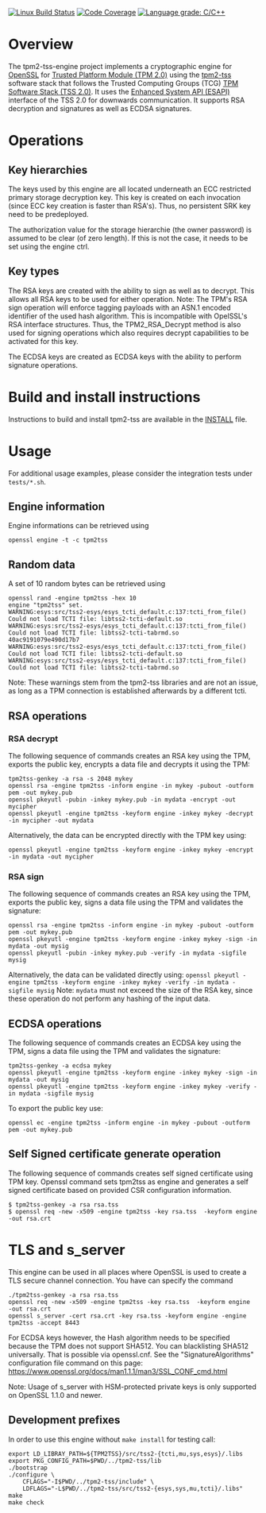 [![Linux Build Status](https://travis-ci.org/tpm2-software/tpm2-tss-engine.svg?branch=master)](https://travis-ci.org/tpm2-software/tpm2-tss-engine)
[![Code Coverage](https://codecov.io/gh/tpm2-software/tpm2-tss-engine/branch/master/graph/badge.svg)](https://codecov.io/gh/tpm2-software/tpm2-tss-engine)
[![Language grade: C/C++](https://img.shields.io/lgtm/grade/cpp/g/tpm2-software/tpm2-tss-engine.svg?logo=lgtm&logoWidth=18)](https://lgtm.com/projects/g/tpm2-software/tpm2-tss-engine/context:cpp)

# Overview
The tpm2-tss-engine project implements a cryptographic engine for
[OpenSSL](https://www.openssl.org) for
[Trusted Platform Module (TPM 2.0)](https://trustedcomputinggroup.org/work-groups/trusted-platform-module/)
using the [tpm2-tss](https://www.github.org/tpm2-software/tpm2-tss) software
stack that follows the Trusted Computing Groups (TCG) 
[TPM Software Stack (TSS 2.0)](https://trustedcomputinggroup.org/work-groups/software-stack/).
It uses the 
[Enhanced System API (ESAPI)](https://trustedcomputinggroup.org/wp-content/uploads/TSS_ESAPI_Version-0.9_Revision-04_reviewEND030918.pdf)
interface of the TSS 2.0 for downwards communication. It supports RSA decryption
and signatures as well as ECDSA signatures.

# Operations

## Key hierarchies
The keys used by this engine are all located underneath an ECC restricted
primary storage decryption key. This key is created on each invocation (since
ECC key creation is faster than RSA's). Thus, no persistent SRK key need to be
predeployed.

The authorization value for the storage hierarchie (the owner password) is
assumed to be clear (of zero length). If this is not the case, it needs to be
set using the engine ctrl.

## Key types
The RSA keys are created with the ability to sign as well as to decrypt.
This allows all RSA keys to be used for either operation.
Note: The TPM's RSA sign operation will enforce tagging payloads with an ASN.1
encoded identifier of the used hash algorithm. This is incompatible with
OpelSSL's RSA interface structures. Thus, the TPM2_RSA_Decrypt method is also
used for signing operations which also requires decrypt capabilities to be
activated for this key.

The ECDSA keys are created as ECDSA keys with the ability to perform signature
operations.

# Build and install instructions
Instructions to build and install tpm2-tss are available in the
[INSTALL](INSTALL.md) file.

# Usage

For additional usage examples, please consider the integration tests under
`tests/*.sh`.

## Engine information
Engine informations can be retrieved using
```
openssl engine -t -c tpm2tss
```

## Random data
A set of 10 random bytes can be retrieved using
```
openssl rand -engine tpm2tss -hex 10
engine "tpm2tss" set.
WARNING:esys:src/tss2-esys/esys_tcti_default.c:137:tcti_from_file() Could not load TCTI file: libtss2-tcti-default.so
WARNING:esys:src/tss2-esys/esys_tcti_default.c:137:tcti_from_file() Could not load TCTI file: libtss2-tcti-tabrmd.so
40ac9191079e490d17b7
WARNING:esys:src/tss2-esys/esys_tcti_default.c:137:tcti_from_file() Could not load TCTI file: libtss2-tcti-default.so
WARNING:esys:src/tss2-esys/esys_tcti_default.c:137:tcti_from_file() Could not load TCTI file: libtss2-tcti-tabrmd.so
```
Note: These warnings stem from the tpm2-tss libraries and are not an issue, as
long as a TPM connection is established afterwards by a different tcti.

## RSA operations

### RSA decrypt
The following sequence of commands creates an RSA key using the TPM, exports the
public key, encrypts a data file and decrypts it using the TPM:
```
tpm2tss-genkey -a rsa -s 2048 mykey
openssl rsa -engine tpm2tss -inform engine -in mykey -pubout -outform pem -out mykey.pub
openssl pkeyutl -pubin -inkey mykey.pub -in mydata -encrypt -out mycipher
openssl pkeyutl -engine tpm2tss -keyform engine -inkey mykey -decrypt -in mycipher -out mydata
```
Alternatively, the data can be encrypted directly with the TPM key using:
```
openssl pkeyutl -engine tpm2tss -keyform engine -inkey mykey -encrypt -in mydata -out mycipher
```

### RSA sign
The following sequence of commands creates an RSA key using the TPM, exports the
public key, signs a data file using the TPM and validates the signature:
```
openssl rsa -engine tpm2tss -inform engine -in mykey -pubout -outform pem -out mykey.pub
openssl pkeyutl -engine tpm2tss -keyform engine -inkey mykey -sign -in mydata -out mysig
openssl pkeyutl -pubin -inkey mykey.pub -verify -in mydata -sigfile mysig
```
Alternatively, the data can be validated directly using:
`openssl pkeyutl -engine tpm2tss -keyform engine -inkey mykey -verify -in mydata -sigfile mysig`
Note: `mydata` must not exceed the size of the RSA key, since these operation
do not perform any hashing of the input data.

## ECDSA operations
The following sequence of commands creates an ECDSA key using the TPM, signs
a data file using the TPM and validates the signature:
```
tpm2tss-genkey -a ecdsa mykey
openssl pkeyutl -engine tpm2tss -keyform engine -inkey mykey -sign -in mydata -out mysig
openssl pkeyutl -engine tpm2tss -keyform engine -inkey mykey -verify -in mydata -sigfile mysig
```

To export the public key use:

```
openssl ec -engine tpm2tss -inform engine -in mykey -pubout -outform pem -out mykey.pub
```

## Self Signed certificate generate operation 
The following sequence of commands creates self signed certificate using TPM
key. Openssl command sets tpm2tss as engine and generates a self signed
certificate based on provided CSR configuration information.
```
$ tpm2tss-genkey -a rsa rsa.tss
$ openssl req -new -x509 -engine tpm2tss -key rsa.tss  -keyform engine -out rsa.crt
```

# TLS and s_server
This engine can be used in all places where OpenSSL is used to create a TLS
secure channel connection. You have can specify the command
```
./tpm2tss-genkey -a rsa rsa.tss
openssl req -new -x509 -engine tpm2tss -key rsa.tss  -keyform engine  -out rsa.crt
openssl s_server -cert rsa.crt -key rsa.tss -keyform engine -engine tpm2tss -accept 8443
```

For ECDSA keys however, the Hash algorithm needs to be specified because the TPM
does not support SHA512. You can blacklisting SHA512 universally. That is
possible via openssl.cnf. See the "SignatureAlgorithms" configuration file
command on this page:
https://www.openssl.org/docs/man1.1.1/man3/SSL_CONF_cmd.html

Note: Usage of s_server with HSM-protected private keys is only supported on
OpenSSL 1.1.0 and newer.

## Development prefixes
In order to use this engine without `make install` for testing call:
```
export LD_LIBRAY_PATH=${TPM2TSS}/src/tss2-{tcti,mu,sys,esys}/.libs
export PKG_CONFIG_PATH=$PWD/../tpm2-tss/lib
./bootstrap
./configure \
    CFLAGS="-I$PWD/../tpm2-tss/include" \
    LDFLAGS="-L$PWD/../tpm2-tss/src/tss2-{esys,sys,mu,tcti}/.libs"
make
make check
```
